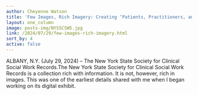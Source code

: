 ```yaml
---
author: Cheyenne Watson
title: 'Few Images, Rich Imagery: Creating ‘Patients, Practitioners, and Passing Legislation’'
layout: one_column
image: posts-img/NYSSCSW5.jpg
link: /2024/07/29/few-images-rich-imagery.html
sort_by: 4
active: false
---
```


ALBANY, N.Y. (July 29, 2024) – The New York State Society for Clinical Social Work Records.The New York State Society for Clinical Social Work Records is a collection rich with information. It is not, however, rich in images. This was one of the earliest details shared with me when I began working on its digital exhibit.